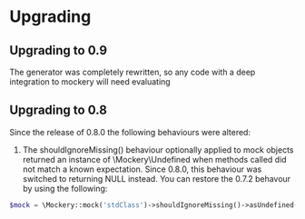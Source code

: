 # Upgrading


## Upgrading to 0.9

The generator was completely rewritten, so any code with a deep integration to
mockery will need evaluating

## Upgrading to 0.8

Since the release of 0.8.0 the following behaviours were altered:

1. The shouldIgnoreMissing() behaviour optionally applied to mock objects returned an instance of
\Mockery\Undefined when methods called did not match a known expectation. Since 0.8.0, this behaviour
was switched to returning NULL instead. You can restore the 0.7.2 behavour by using the following:

```PHP
$mock = \Mockery::mock('stdClass')->shouldIgnoreMissing()->asUndefined();
```
